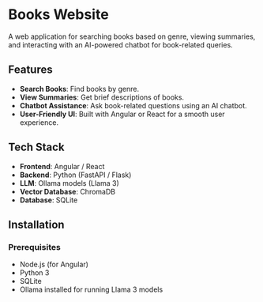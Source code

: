 # Books Website

A web application for searching books based on genre, viewing summaries, and interacting with an AI-powered chatbot for book-related queries.

## Features

- **Search Books**: Find books by genre.
- **View Summaries**: Get brief descriptions of books.
- **Chatbot Assistance**: Ask book-related questions using an AI chatbot.
- **User-Friendly UI**: Built with Angular or React for a smooth user experience.

## Tech Stack

- **Frontend**: Angular / React
- **Backend**: Python (FastAPI / Flask)
- **LLM**: Ollama models (Llama 3)
- **Vector Database**: ChromaDB
- **Database**: SQLite

## Installation

### Prerequisites
- Node.js (for Angular)
- Python 3
- SQLite
- Ollama installed for running Llama 3 models

